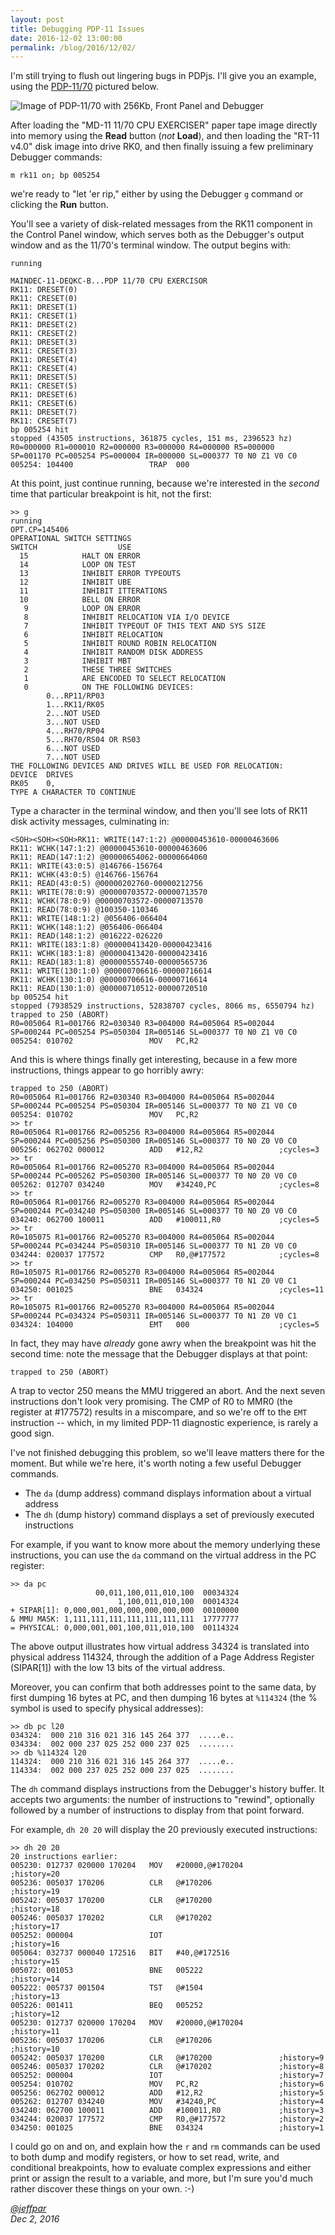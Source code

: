```yaml
---
layout: post
title: Debugging PDP-11 Issues
date: 2016-12-02 13:00:00
permalink: /blog/2016/12/02/
---
```


I'm still trying to flush out lingering bugs in PDPjs.  I'll give you an example, using the
[PDP-11/70](http://www.pcjs.org/devices/pdp11/machine/1170/panel/debugger/) pictured below.

![Image of PDP-11/70 with 256Kb, Front Panel and Debugger](/blog/images/pdp-1170-panel-debugger.png)

After loading the "MD-11 11/70 CPU EXERCISER" paper tape image directly into memory using the **Read** button
(*not* **Load**), and then loading the "RT-11 v4.0" disk image into drive RK0, and then finally issuing a few
preliminary Debugger commands:

	m rk11 on; bp 005254

we're ready to "let 'er rip," either by using the Debugger `g` command or clicking the **Run** button.

You'll see a variety of disk-related messages from the RK11 component in the Control Panel window, which serves
both as the Debugger's output window and as the 11/70's terminal window.  The output begins with:

	running
	
	MAINDEC-11-DEQKC-B...PDP 11/70 CPU EXERCISOR
	RK11: DRESET(0)
	RK11: CRESET(0)
	RK11: DRESET(1)
	RK11: CRESET(1)
	RK11: DRESET(2)
	RK11: CRESET(2)
	RK11: DRESET(3)
	RK11: CRESET(3)
	RK11: DRESET(4)
	RK11: CRESET(4)
	RK11: DRESET(5)
	RK11: CRESET(5)
	RK11: DRESET(6)
	RK11: CRESET(6)
	RK11: DRESET(7)
	RK11: CRESET(7)
	bp 005254 hit
	stopped (43505 instructions, 361875 cycles, 151 ms, 2396523 hz)
	R0=000000 R1=000010 R2=000000 R3=000000 R4=000000 R5=000000 
	SP=001170 PC=005254 PS=000004 IR=000000 SL=000377 T0 N0 Z1 V0 C0 
	005254: 104400                 TRAP  000

At this point, just continue running, because we're interested in the *second* time that particular breakpoint is
hit, not the first:

	>> g
	running
	OPT.CP=145406
	OPERATIONAL SWITCH SETTINGS
	SWITCH                  USE
	  15            HALT ON ERROR
	  14            LOOP ON TEST
	  13            INHIBIT ERROR TYPEOUTS
	  12            INHIBIT UBE
	  11            INHIBIT ITTERATIONS
	  10            BELL ON ERROR
	   9            LOOP ON ERROR
	   8            INHIBIT RELOCATION VIA I/O DEVICE
	   7            INHIBIT TYPEOUT OF THIS TEXT AND SYS SIZE
	   6            INHIBIT RELOCATION
	   5            INHIBIT ROUND ROBIN RELOCATION
	   4            INHIBIT RANDOM DISK ADDRESS
	   3            INHIBIT MBT
	   2            THESE THREE SWITCHES
	   1            ARE ENCODED TO SELECT RELOCATION
	   0            ON THE FOLLOWING DEVICES:
			0...RP11/RP03
			1...RK11/RK05
			2...NOT USED
			3...NOT USED
			4...RH70/RP04
			5...RH70/RS04 OR RS03
			6...NOT USED
			7...NOT USED
	THE FOLLOWING DEVICES AND DRIVES WILL BE USED FOR RELOCATION:
	DEVICE  DRIVES
	RK05    0, 
	TYPE A CHARACTER TO CONTINUE

Type a character in the terminal window, and then you'll see lots of RK11 disk activity messages, culminating in:

	<SOH><SOH><SOH>RK11: WRITE(147:1:2) @00000453610-00000463606
	RK11: WCHK(147:1:2) @00000453610-00000463606
	RK11: READ(147:1:2) @00000654062-00000664060
	RK11: WRITE(43:0:5) @146766-156764
	RK11: WCHK(43:0:5) @146766-156764
	RK11: READ(43:0:5) @00000202760-00000212756
	RK11: WRITE(78:0:9) @00000703572-00000713570
	RK11: WCHK(78:0:9) @00000703572-00000713570
	RK11: READ(78:0:9) @100350-110346
	RK11: WRITE(148:1:2) @056406-066404
	RK11: WCHK(148:1:2) @056406-066404
	RK11: READ(148:1:2) @016222-026220
	RK11: WRITE(183:1:8) @00000413420-00000423416
	RK11: WCHK(183:1:8) @00000413420-00000423416
	RK11: READ(183:1:8) @00000555740-00000565736
	RK11: WRITE(130:1:0) @00000706616-00000716614
	RK11: WCHK(130:1:0) @00000706616-00000716614
	RK11: READ(130:1:0) @00000710512-00000720510
	bp 005254 hit
	stopped (7938529 instructions, 52838707 cycles, 8066 ms, 6550794 hz)
	trapped to 250 (ABORT)
	R0=005064 R1=001766 R2=030340 R3=004000 R4=005064 R5=002044 
	SP=000244 PC=005254 PS=050304 IR=005146 SL=000377 T0 N0 Z1 V0 C0 
	005254: 010702                 MOV   PC,R2

And this is where things finally get interesting, because in a few more instructions, things appear to go horribly
awry:

	trapped to 250 (ABORT)
	R0=005064 R1=001766 R2=030340 R3=004000 R4=005064 R5=002044 
	SP=000244 PC=005254 PS=050304 IR=005146 SL=000377 T0 N0 Z1 V0 C0 
	005254: 010702                 MOV   PC,R2
	>> tr
	R0=005064 R1=001766 R2=005256 R3=004000 R4=005064 R5=002044 
	SP=000244 PC=005256 PS=050300 IR=005146 SL=000377 T0 N0 Z0 V0 C0 
	005256: 062702 000012          ADD   #12,R2                 ;cycles=3
	>> tr
	R0=005064 R1=001766 R2=005270 R3=004000 R4=005064 R5=002044 
	SP=000244 PC=005262 PS=050300 IR=005146 SL=000377 T0 N0 Z0 V0 C0 
	005262: 012707 034240          MOV   #34240,PC              ;cycles=8
	>> tr
	R0=005064 R1=001766 R2=005270 R3=004000 R4=005064 R5=002044 
	SP=000244 PC=034240 PS=050300 IR=005146 SL=000377 T0 N0 Z0 V0 C0 
	034240: 062700 100011          ADD   #100011,R0             ;cycles=5
	>> tr
	R0=105075 R1=001766 R2=005270 R3=004000 R4=005064 R5=002044 
	SP=000244 PC=034244 PS=050310 IR=005146 SL=000377 T0 N1 Z0 V0 C0 
	034244: 020037 177572          CMP   R0,@#177572            ;cycles=8
	>> tr
	R0=105075 R1=001766 R2=005270 R3=004000 R4=005064 R5=002044 
	SP=000244 PC=034250 PS=050311 IR=005146 SL=000377 T0 N1 Z0 V0 C1 
	034250: 001025                 BNE   034324                 ;cycles=11
	>> tr
	R0=105075 R1=001766 R2=005270 R3=004000 R4=005064 R5=002044 
	SP=000244 PC=034324 PS=050311 IR=005146 SL=000377 T0 N1 Z0 V0 C1 
	034324: 104000                 EMT   000                    ;cycles=5

In fact, they may have *already* gone awry when the breakpoint was hit the second time: note the message that the
Debugger displays at that point:

	trapped to 250 (ABORT)

A trap to vector 250 means the MMU triggered an abort.  And the next seven instructions don't look very promising.
The CMP of R0 to MMR0 (the register at #177572) results in a miscompare, and so we're off to the `EMT` instruction --
which, in my limited PDP-11 diagnostic experience, is rarely a good sign.

I've not finished debugging this problem, so we'll leave matters there for the moment.  But while we're here, it's
worth noting a few useful Debugger commands.

- The `da` (dump address) command displays information about a virtual address
- The `dh` (dump history) command displays a set of previously executed instructions

For example, if you want to know more about the memory underlying these instructions, you can use the `da` command on
the virtual address in the PC register:

	>> da pc
                       00,011,100,011,010,100  00034324
                            1,100,011,010,100  00014324
    + SIPAR[1]: 0,000,001,000,000,000,000,000  00100000
    & MMU MASK: 1,111,111,111,111,111,111,111  17777777
    = PHYSICAL: 0,000,001,001,100,011,010,100  00114324

The above output illustrates how virtual address 34324 is translated into physical address 114324, through the
addition of a Page Address Register (SIPAR[1]) with the low 13 bits of the virtual address.

Moreover, you can confirm that both addresses point to the same data, by first dumping 16 bytes at PC, and then
dumping 16 bytes at `%114324` (the % symbol is used to specify physical addresses):

	>> db pc l20
	034324:  000 210 316 021 316 145 264 377  .....e..
	034334:  002 000 237 025 252 000 237 025  ........
	>> db %114324 l20
	114324:  000 210 316 021 316 145 264 377  .....e..
	114334:  002 000 237 025 252 000 237 025  ........

The `dh` command displays instructions from the Debugger's history buffer.  It accepts two arguments: the number of
instructions to "rewind", optionally followed by a number of instructions to display from that point forward.

For example, `dh 20 20` will display the 20 previously executed instructions:

	>> dh 20 20
	20 instructions earlier:
    005230: 012737 020000 170204   MOV   #20000,@#170204        ;history=20
    005236: 005037 170206          CLR   @#170206               ;history=19
    005242: 005037 170200          CLR   @#170200               ;history=18
    005246: 005037 170202          CLR   @#170202               ;history=17
    005252: 000004                 IOT                          ;history=16
    005064: 032737 000040 172516   BIT   #40,@#172516           ;history=15
    005072: 001053                 BNE   005222                 ;history=14
    005222: 005737 001504          TST   @#1504                 ;history=13
    005226: 001411                 BEQ   005252                 ;history=12
    005230: 012737 020000 170204   MOV   #20000,@#170204        ;history=11
    005236: 005037 170206          CLR   @#170206               ;history=10
    005242: 005037 170200          CLR   @#170200               ;history=9
    005246: 005037 170202          CLR   @#170202               ;history=8
    005252: 000004                 IOT                          ;history=7
    005254: 010702                 MOV   PC,R2                  ;history=6
    005256: 062702 000012          ADD   #12,R2                 ;history=5
    005262: 012707 034240          MOV   #34240,PC              ;history=4
    034240: 062700 100011          ADD   #100011,R0             ;history=3
    034244: 020037 177572          CMP   R0,@#177572            ;history=2
    034250: 001025                 BNE   034324                 ;history=1

I could go on and on, and explain how the `r` and `rm` commands can be used to both dump and modify registers, or
how to set read, write, and conditional breakpoints, how to evaluate complex expressions and either print or assign
the result to a variable, and more, but I'm sure you'd much rather discover these things on your own.  :-)

*[@jeffpar](http://jeffpar.com)*  
*Dec 2, 2016*
